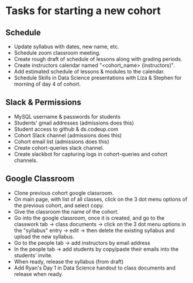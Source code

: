 # Tasks for starting a new cohort

## Schedule

- Update syllabus with dates, new name, etc.  
- Schedule zoom classroom meeting.  
- Create rough draft of schedule of lessons along with grading periods.  
- Create instructors calendar named "<cohort_name> (instructors)".  
- Add estimated schedule of lessons & modules to the calendar. 
- Schedule Skills in Data Science presentations with Liza & Stephen for morning of day 4 of cohort. 

## Slack & Permissions

- MySQL username & passwords for students  
- Students' gmail addresses (admissions does this)  
- Student access to github & ds.codeup.com  
- Cohort Slack channel (admissions does this)  
- Cohort email list (admissions does this)  
- Create cohort-queries slack channel.  
- Create slackbot for capturing logs in cohort-queries and cohort channels.  

## Google Classroom

- Clone previous cohort google classroom.  
- On main page, with list of all classes, click on the 3 dot menu options of the previous cohort, and select copy. 
- Give the classroom the name of the cohort. 
- Go into the google classroom, once it is created, and go to the classwork tab -> class documents -> click on the 3 dot menu options in the "syllabus" entry -> edit -> then delete the existing syllabus and upload the new syllabus.  
- Go to the people tab -> add instructors by email address
- In the people tab -> add students by copy/paste their emails into the students' invite.
- When ready, release the syllabus (from draft)
- Add Ryan's Day 1 in Data Science handout to class documents and release when ready. 


